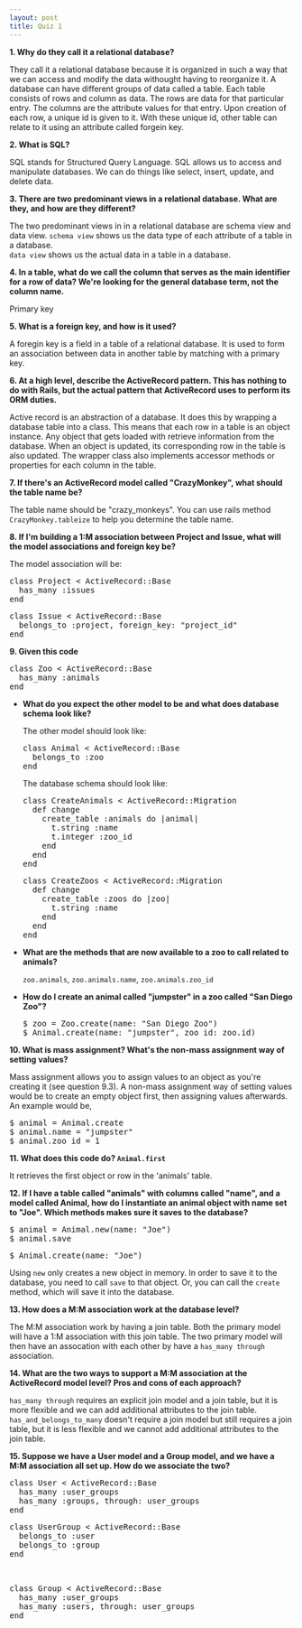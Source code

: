 ```yaml
---
layout: post
title: Quiz 1
---
```


<strong>1. Why do they call it a relational database?</strong>
<p>
  They call it a relational database because it is organized in such a way that we can access and modify the data withought having to reorganize it. A database can have different groups of data called a table. Each table consists of rows and column as data. The rows are data for that particular entry. The columns are the attribute values for that entry. Upon creation of each row, a unique id is given to it. With these unique id, other table can relate to it using an attribute called forgein key.
</p>

<strong>2. What is SQL?</strong>
<p>
  SQL stands for Structured Query Language. SQL allows us to access and manipulate databases. We can do things like select, insert, update, and delete data.
</p>

<strong>3. There are two predominant views in a relational database. What are they, and how are they different?</strong>
<p>
  The two predominant views in in a relational database are schema view and data view.
<code>schema view</code> shows us the data type of each attribute of a table in a database.</br>
<code>data view</code> shows us the actual data in a table in a database.
</p>

<strong>4. In a table, what do we call the column that serves as the main identifier for a row of data? We're looking for the general database term, not the column name.</strong>
<p>Primary key</p>

<strong>5. What is a foreign key, and how is it used?</strong>
<p>
  A foregin key is a field in a table of a relational database. It is used to form an association between data in another table by matching with a primary key.
</p>

<strong>6. At a high level, describe the ActiveRecord pattern. This has nothing to do with Rails, but the actual pattern that ActiveRecord uses to perform its ORM duties.</strong>
<p>
  Active record is an abstraction of a database. It does this by wrapping a database table into a class. This means that each row in a table is an object instance. Any object that gets loaded with retrieve information from the database. When an object is updated, its corresponding row in the table is also updated. The wrapper class also implements accessor methods or properties for each column in the table.
</p>

<strong>7. If there's an ActiveRecord model called "CrazyMonkey", what should the table name be?</strong>
<p>
  The table name should be "crazy_monkeys". You can use rails method <code>CrazyMonkey.tableize</code> to help you determine the table name.
</p>

<strong>8. If I'm building a 1:M association between Project and Issue, what will the model associations and foreign key be?</strong>
<p>The model association will be:</p>
<pre>
class Project &lt; ActiveRecord::Base
  has_many :issues
end
</pre>

<pre>
class Issue &lt; ActiveRecord::Base
  belongs_to :project, foreign_key: "project_id"
end
</pre>

<strong>9. Given this code</strong>
<pre>
class Zoo &lt; ActiveRecord::Base
  has_many :animals
end
</pre>
<ul>
<li><strong>What do you expect the other model to be and what does database schema look like?</strong></li>
    <p>The other model should look like:</p>
<pre>
class Animal &lt; ActiveRecord::Base
  belongs_to :zoo
end
</pre>
    <p>The database schema should look like:</p>
<pre>
class CreateAnimals &lt; ActiveRecord::Migration
  def change
    create_table :animals do |animal|
      t.string :name
      t.integer :zoo_id
    end
  end
end
</pre>

<pre>
class CreateZoos &lt; ActiveRecord::Migration
  def change
    create_table :zoos do |zoo|
      t.string :name
    end
  end
end
</pre>

  <li><strong>What are the methods that are now available to a zoo to call related to animals?</strong></li>
    <p><code>zoo.animals</code>, <code>zoo.animals.name</code>, <code>zoo.animals.zoo_id</code></p>

  <li><strong>How do I create an animal called "jumpster" in a zoo called "San Diego Zoo"?</strong></li>
<pre>$ zoo = Zoo.create(name: "San Diego Zoo")
$ Animal.create(name: "jumpster", zoo_id: zoo.id)
</pre>
</ul>

<strong>10. What is mass assignment? What's the non-mass assignment way of setting values?</strong>
<p>
  Mass assignment allows you to assign values to an object as you're creating it (see question 9.3). A non-mass assignment way of setting values would be to create an empty object first, then assigning values afterwards. An example would be,
</p>
<pre>
$ animal = Animal.create
$ animal.name = "jumpster"
$ animal.zoo_id = 1
</pre>

<strong>11. What does this code do? <code>Animal.first</code></strong>
<p>It retrieves the first object or row in the 'animals' table.</p>

<strong>12. If I have a table called "animals" with columns called "name", and a model called Animal, how do I instantiate an animal object with name set to "Joe". Which methods makes sure it saves to the database?</strong>
<pre>
$ animal = Animal.new(name: "Joe")
$ animal.save
</pre>

<pre>
$ Animal.create(name: "Joe")
</pre>
<p>
  Using <code>new</code> only creates a new object in memory. In order to save it to the database, you need to call <code>save</code> to that object. Or, you can call the <code>create</code> method, which will save it into the database.
</p>

<strong>13. How does a M:M association work at the database level?</strong>
<p>
  The M:M association work by having a join table. Both the primary model will have a 1:M association with this join table. The two primary model will then have an assocation with each other by have a <code>has&lowbar;many through</code> association.
</p>

<strong>14. What are the two ways to support a M:M association at the ActiveRecord model level? Pros and cons of each approach?</strong>
<p>
<code>has&lowbar;many through</code> requires an explicit join model and a join table, but it is more flexible and we can add additional attributes to the join table.<br/>
<code>has&lowbar;and&lowbar;belongs&lowbar;to&lowbar;many</code> doesn't require a join model but still requires a join table, but it is less flexible and we cannot add additional attributes to the join table.
</p>

<strong>15. Suppose we have a User model and a Group model, and we have a M:M association all set up. How do we associate the two?</strong>
<pre>
class User &lt; ActiveRecord::Base
  has_many :user_groups
  has_many :groups, through: user_groups
end
</pre>

<pre>
class UserGroup &lt; ActiveRecord::Base
  belongs_to :user
  belongs_to :group
end
</pre><br/>
<pre>
class Group &lt; ActiveRecord::Base
  has_many :user_groups
  has_many :users, through: user_groups
end
</pre>